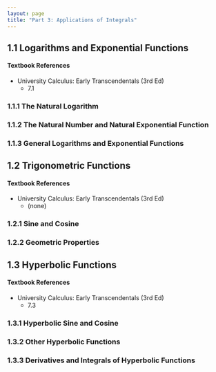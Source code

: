 ```yaml
---
layout: page
title: "Part 3: Applications of Integrals"
---
```


## 1.1 Logarithms and Exponential Functions

#### Textbook References

- University Calculus: Early Transcendentals (3rd Ed)
    - 7.1

### 1.1.1 The Natural Logarithm

### 1.1.2 The Natural Number and Natural Exponential Function

### 1.1.3 General Logarithms and Exponential Functions



## 1.2 Trigonometric Functions

#### Textbook References

- University Calculus: Early Transcendentals (3rd Ed)
    - (none)

### 1.2.1 Sine and Cosine

### 1.2.2 Geometric Properties



## 1.3 Hyperbolic Functions

#### Textbook References

- University Calculus: Early Transcendentals (3rd Ed)
    - 7.3

### 1.3.1 Hyperbolic Sine and Cosine

### 1.3.2 Other Hyperbolic Functions

### 1.3.3 Derivatives and Integrals of Hyperbolic Functions
